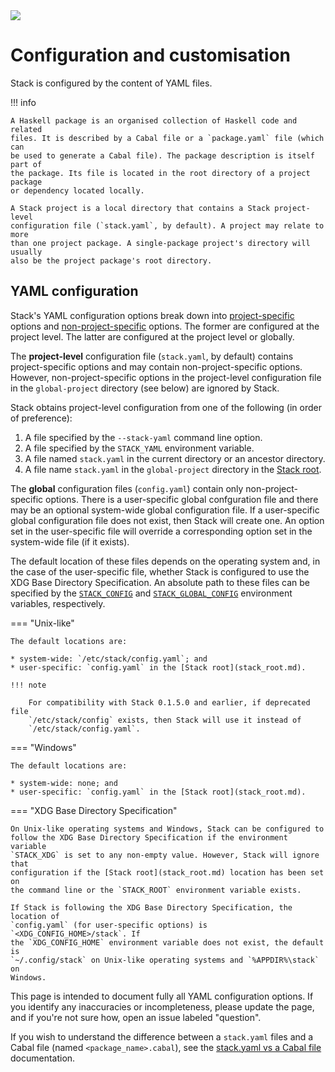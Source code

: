 <div class="hidden-warning"><a href="https://docs.haskellstack.org/"><img src="https://cdn.jsdelivr.net/gh/commercialhaskell/stack/doc/img/hidden-warning.svg"></a></div>

# Configuration and customisation

Stack is configured by the content of YAML files.

!!! info

    A Haskell package is an organised collection of Haskell code and related
    files. It is described by a Cabal file or a `package.yaml` file (which can
    be used to generate a Cabal file). The package description is itself part of
    the package. Its file is located in the root directory of a project package
    or dependency located locally.

    A Stack project is a local directory that contains a Stack project-level
    configuration file (`stack.yaml`, by default). A project may relate to more
    than one project package. A single-package project's directory will usually
    also be the project package's root directory.

## YAML configuration

Stack's YAML configuration options break down into
[project-specific](#project-specific-configuration) options and
[non-project-specific](#non-project-specific-configuration) options. The former
are configured at the project level. The latter are configured at the project
level or globally.

The **project-level** configuration file (`stack.yaml`, by default) contains
project-specific options and may contain non-project-specific options. However,
non-project-specific options in the project-level configuration file in the
`global-project` directory (see below) are ignored by Stack.

Stack obtains project-level configuration from one of the following (in order of
preference):

1. A file specified by the `--stack-yaml` command line option.
2. A file specified by the `STACK_YAML` environment variable.
3. A file named `stack.yaml` in the current directory or an ancestor directory.
4. A file name `stack.yaml` in the `global-project` directory in the
   [Stack root](stack_root.md).

The **global** configuration files (`config.yaml`) contain only
non-project-specific options. There is a user-specific global confguration file
and there may be an optional system-wide global configuration file. If a
user-specific global configuration file does not exist, then Stack will create
one. An option set in the user-specific file will override a corresponding
option set in the system-wide file (if it exists).

The default location of these files depends on the operating system and, in the
case of the user-specific file, whether Stack is configured to use the XDG Base
Directory Specification. An absolute path to these files can be specified by the
[`STACK_CONFIG`](environment_variables.md#stack_config) and
[`STACK_GLOBAL_CONFIG`](environment_variables.md#stack_config) environment
variables, respectively.

=== "Unix-like"

    The default locations are:

    * system-wide: `/etc/stack/config.yaml`; and
    * user-specific: `config.yaml` in the [Stack root](stack_root.md).

    !!! note

        For compatibility with Stack 0.1.5.0 and earlier, if deprecated file
        `/etc/stack/config` exists, then Stack will use it instead of
        `/etc/stack/config.yaml`.

=== "Windows"

    The default locations are:

    * system-wide: none; and
    * user-specific: `config.yaml` in the [Stack root](stack_root.md).

=== "XDG Base Directory Specification"

    On Unix-like operating systems and Windows, Stack can be configured to
    follow the XDG Base Directory Specification if the environment variable
    `STACK_XDG` is set to any non-empty value. However, Stack will ignore that
    configuration if the [Stack root](stack_root.md) location has been set on
    the command line or the `STACK_ROOT` environment variable exists.

    If Stack is following the XDG Base Directory Specification, the location of
    `config.yaml` (for user-specific options) is `<XDG_CONFIG_HOME>/stack`. If
    the `XDG_CONFIG_HOME` environment variable does not exist, the default is
    `~/.config/stack` on Unix-like operating systems and `%APPDIR%\stack` on
    Windows.

This page is intended to document fully all YAML configuration options. If you
identify any inaccuracies or incompleteness, please update the page, and if
you're not sure how, open an issue labeled "question".

If you wish to understand the difference between a `stack.yaml` files and a
Cabal file (named `<package_name>.cabal`), see the
[stack.yaml vs a Cabal file](stack_yaml_vs_cabal_package_file.md) documentation.
